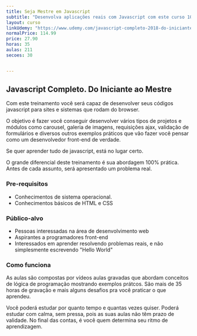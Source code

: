 ```yaml
---
title: Seja Mestre em Javascript
subtitle: "Desenvolva aplicações reais com Javascript com este curso 100% prático e direto ao ponto. Aprenda de verdade Javascript."
layout: curso
linkUdemy: "https://www.udemy.com/javascript-completo-2018-do-iniciante-ao-mestre/?couponCode=CP-DESC-20210404"
normalPrice: 114.99
price: 27.90
horas: 35
aulas: 211
secoes: 30


---
```

 ## Javascript Completo. Do Iniciante ao Mestre

Com este treinamento você será capaz de desenvolver seus códigos javascript para sites e sistemas que rodam do browser. 

O objetivo é fazer você conseguir desenvolver vários tipos de projetos e módulos como carousel, galeria de imagens, requisições ajax, validação de formulários e diversos outros exemplos práticos que vão fazer você pensar como um desenvolvedor front-end de verdade.

Se quer aprender tudo de javascript, está no lugar certo.

O grande diferencial deste treinamento é sua abordagem 100% prática. Antes de cada assunto, será apresentado um problema real.

### Pre-requisitos

- Conhecimentos de sistema operacional.
- Conhecimentos básicos de HTML e CSS

### Público-alvo

- Pessoas interessadas na área de desenvolvimento web
- Aspirantes a programadores front-end
- Interessados em aprender resolvendo problemas reais, e não simplesmente escrevendo "Hello World"

### Como funciona
As aulas são compostas por vídeos aulas gravadas que abordam conceitos de lógica de programação mostrando exemplos prátcos. São mais de 35 horas de gravação e mais alguns desafios pra você praticar o que aprendeu.
				
Você poderá estudar por quanto tempo e quantas vezes quiser. Poderá estudar com calma, sem pressa, pois as suas aulas não têm prazo de validade. No final das contas, é você quem determina seu ritmo de aprendizagem.